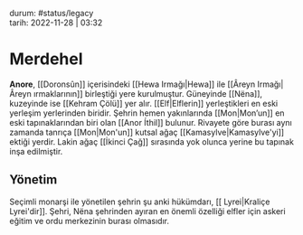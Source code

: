 durum: #status/legacy   
tarih: 2022-11-28 | 03:32
# Merdehel
**Anore**, [[Doronsûn]] içerisindeki [[Hewa Irmağı|Hewa]] ile [[Âreyn Irmağı|Âreyn ırmaklarının]]  birleştiği yere kurulmuştur. Güneyinde [[Nëna]], kuzeyinde ise [[Kehram Çölü]] yer alır. [[Elf|Elflerin]] yerleştikleri en eski yerleşim yerlerinden biridir. Şehrin hemen yakınlarında [[Mon|Mon’un]] en eski tapınaklarından biri olan [[Anor Íthil]] bulunur. Rivayete göre burası aynı zamanda tanrıça [[Mon|Mon'un]] kutsal ağaç [[Kamasylve|Kamasylve'yi]] ektiği yerdir. Lakin ağaç [[İkinci Çağ]] sırasında yok olunca yerine bu tapınak inşa edilmiştir.
## Yönetim
Seçimli monarşi ile yönetilen şehrin şu anki hükümdarı, [[ Lyrei|Kraliçe Lyrei'dir]]. Şehri, Nëna şehrinden ayıran en önemli özelliği elfler için askeri eğitim ve ordu merkezinin burası olmasıdır.